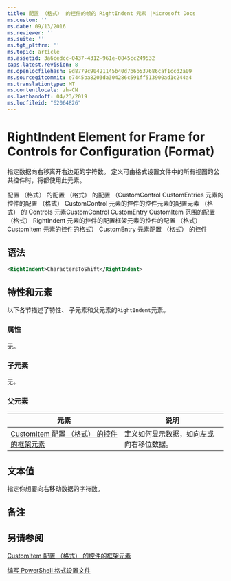 ```yaml
---
title: 配置 （格式） 的控件的帧的 RightIndent 元素 |Microsoft Docs
ms.custom: ''
ms.date: 09/13/2016
ms.reviewer: ''
ms.suite: ''
ms.tgt_pltfrm: ''
ms.topic: article
ms.assetid: 3a6cedcc-0437-4312-961e-0845cc249532
caps.latest.revision: 8
ms.openlocfilehash: 9d8779c90421145b40d7b6b537686caf1ccd2a09
ms.sourcegitcommit: e7445ba8203da304286c591ff513900ad1c244a4
ms.translationtype: MT
ms.contentlocale: zh-CN
ms.lasthandoff: 04/23/2019
ms.locfileid: "62064826"
---
```

# <a name="rightindent-element-for-frame-for-controls-for-configuration-format"></a>RightIndent Element for Frame for Controls for Configuration (Format)

指定数据向右移离开右边距的字符数。 定义可由格式设置文件中的所有视图的公共控件时，将都使用此元素。

配置 （格式） 的配置 （格式） 的配置 （CustomControl CustomEntries 元素的控件的配置 （格式） CustomControl 元素的控件的控件元素的配置元素 （格式） 的 Controls 元素CustomControl CustomEntry CustomItem 范围的配置 （格式） RightIndent 元素的控件的配置框架元素的控件的配置 （格式） CustomItem 元素的控件的格式） CustomEntry 元素配置 （格式） 的控件

## <a name="syntax"></a>语法

```xml
<RightIndent>CharactersToShift</RightIndent>
```

## <a name="attributes-and-elements"></a>特性和元素

以下各节描述了特性、 子元素和父元素的`RightIndent`元素。

### <a name="attributes"></a>属性

无。

### <a name="child-elements"></a>子元素

无。

### <a name="parent-elements"></a>父元素

|元素|说明|
|-------------|-----------------|
|[CustomItem 配置 （格式） 的控件的框架元素](./frame-element-for-customitem-for-controls-for-configuration-format.md)|定义如何显示数据，如向左或向右移位数据。|

## <a name="text-value"></a>文本值

指定你想要向右移动数据的字符数。

## <a name="remarks"></a>备注

## <a name="see-also"></a>另请参阅

[CustomItem 配置 （格式） 的控件的框架元素](./frame-element-for-customitem-for-controls-for-configuration-format.md)

[编写 PowerShell 格式设置文件](./writing-a-powershell-formatting-file.md)
